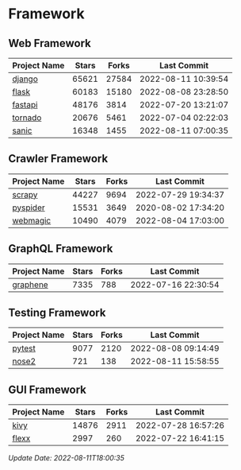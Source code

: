 # Framework

## Web Framework
| Project Name | Stars | Forks | Last Commit |
| ------------ | ----- | ----- | ----------- |
| [django](https://github.com/django/django) | 65621 | 27584 | 2022-08-11 10:39:54 |
| [flask](https://github.com/pallets/flask) | 60183 | 15180 | 2022-08-08 23:28:50 |
| [fastapi](https://github.com/tiangolo/fastapi) | 48176 | 3814 | 2022-07-20 13:21:07 |
| [tornado](https://github.com/tornadoweb/tornado) | 20676 | 5461 | 2022-07-04 02:22:03 |
| [sanic](https://github.com/sanic-org/sanic) | 16348 | 1455 | 2022-08-11 07:00:35 |

## Crawler Framework
| Project Name | Stars | Forks | Last Commit |
| ------------ | ----- | ----- | ----------- |
| [scrapy](https://github.com/scrapy/scrapy) | 44227 | 9694 | 2022-07-29 19:34:37 |
| [pyspider](https://github.com/binux/pyspider) | 15531 | 3649 | 2020-08-02 17:34:20 |
| [webmagic](https://github.com/code4craft/webmagic) | 10490 | 4079 | 2022-08-04 17:03:00 |

## GraphQL Framework
| Project Name | Stars | Forks | Last Commit |
| ------------ | ----- | ----- | ----------- |
| [graphene](https://github.com/graphql-python/graphene) | 7335 | 788 | 2022-07-16 22:30:54 |

## Testing Framework
| Project Name | Stars | Forks | Last Commit |
| ------------ | ----- | ----- | ----------- |
| [pytest](https://github.com/pytest-dev/pytest) | 9077 | 2120 | 2022-08-08 09:14:49 |
| [nose2](https://github.com/nose-devs/nose2) | 721 | 138 | 2022-08-11 15:58:55 |

## GUI Framework
| Project Name | Stars | Forks | Last Commit |
| ------------ | ----- | ----- | ----------- |
| [kivy](https://github.com/kivy/kivy) | 14876 | 2911 | 2022-07-28 16:57:26 |
| [flexx](https://github.com/flexxui/flexx) | 2997 | 260 | 2022-07-22 16:41:15 |

*Update Date: 2022-08-11T18:00:35*